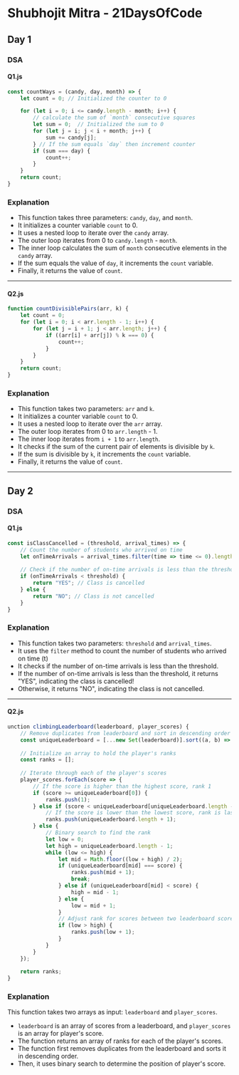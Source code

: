 # Shubhojit Mitra - 21DaysOfCode

## Day 1

### DSA


#### Q1.js
```javascript
const countWays = (candy, day, month) => {
    let count = 0; // Initialized the counter to 0

    for (let i = 0; i <= candy.length - month; i++) {
        // calculate the sum of `month` consecutive squares
        let sum = 0;  // Initialized the sum to 0
        for (let j = i; j < i + month; j++) {
            sum += candy[j];
        } // If the sum equals `day` then increment counter
        if (sum === day) {
            count++;
        }
    }
    return count;
}
```

### Explanation
- This function takes three parameters: `candy`, `day`, and `month`.
- It initializes a counter variable `count` to 0.
- It uses a nested loop to iterate over the `candy` array.
- The outer loop iterates from 0 to `candy.length` - `month`.
- The inner loop calculates the sum of `month` consecutive elements in the `candy` array.
- If the sum equals the value of `day`, it increments the `count` variable.
- Finally, it returns the value of `count`.

---

#### Q2.js
```javascript
function countDivisiblePairs(arr, k) {
    let count = 0;
    for (let i = 0; i < arr.length - 1; i++) {
        for (let j = i + 1; j < arr.length; j++) {
            if ((arr[i] + arr[j]) % k === 0) {
                count++;
            }
        }
    }
    return count;
}
```
### Explanation
- This function takes two parameters: `arr` and `k`.
- It initializes a counter variable `count` to 0.
- It uses a nested loop to iterate over the `arr` array.
- The outer loop iterates from 0 to `arr.length` - 1.
- The inner loop iterates from `i + 1` to `arr.length`.
- It checks if the sum of the current pair of elements is divisible by `k`.
- If the sum is divisible by `k`, it increments the `count` variable.
- Finally, it returns the value of `count`.

---

## Day 2

### DSA

#### Q1.js
```javascript
const isClassCancelled = (threshold, arrival_times) => {
    // Count the number of students who arrived on time
    let onTimeArrivals = arrival_times.filter(time => time <= 0).length;
    
    // Check if the number of on-time arrivals is less than the threshold
    if (onTimeArrivals < threshold) {
        return "YES"; // Class is cancelled
    } else {
        return "NO"; // Class is not cancelled
    }
}
```
### Explanation

- This function takes two parameters: `threshold` and `arrival_times`.
- It uses the `filter` method to count the number of students who arrived on time (t)
- It checks if the number of on-time arrivals is less than the threshold.
- If the number of on-time arrivals is less than the threshold, it returns "YES", indicating the class is cancelled!
- Otherwise, it returns "NO", indicating the class is not cancelled.

---
#### Q2.js
```javascript
unction climbingLeaderboard(leaderboard, player_scores) {
    // Remove duplicates from leaderboard and sort in descending order
    const uniqueLeaderboard = [...new Set(leaderboard)].sort((a, b) => b - a);
    
    // Initialize an array to hold the player's ranks
    const ranks = [];
    
    // Iterate through each of the player's scores
    player_scores.forEach(score => {
        // If the score is higher than the highest score, rank 1
        if (score >= uniqueLeaderboard[0]) {
            ranks.push(1);
        } else if (score < uniqueLeaderboard[uniqueLeaderboard.length - 1]) {
            // If the score is lower than the lowest score, rank is last
            ranks.push(uniqueLeaderboard.length + 1);
        } else {
            // Binary search to find the rank
            let low = 0;
            let high = uniqueLeaderboard.length - 1;
            while (low <= high) {
                let mid = Math.floor((low + high) / 2);
                if (uniqueLeaderboard[mid] === score) {
                    ranks.push(mid + 1);
                    break;
                } else if (uniqueLeaderboard[mid] < score) {
                    high = mid - 1;
                } else {
                    low = mid + 1;
                }
                // Adjust rank for scores between two leaderboard scores
                if (low > high) {
                    ranks.push(low + 1);
                }
            }
        }
    });
    
    return ranks;
}
```
### Explanation
This function takes two arrays as input: `leaderboard` and `player_scores`.
- `leaderboard` is an array of scores from a leaderboard, and `player_scores` is an array for player's score.
- The function returns an array of ranks for each of the player's scores.
- The function first removes duplicates from the leaderboard and sorts it in descending order.
- Then, it uses binary search to determine the position of player's score.